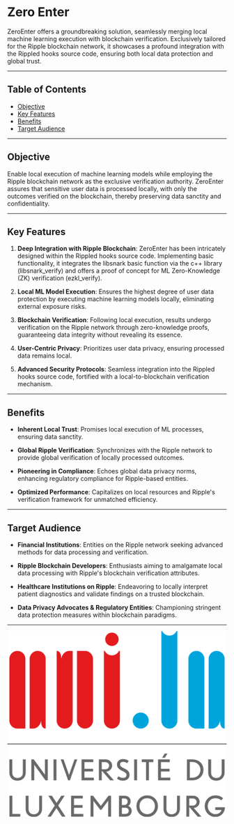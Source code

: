 # Zero Enter

ZeroEnter offers a groundbreaking solution, seamlessly merging local machine learning execution with blockchain verification. Exclusively tailored for the Ripple blockchain network, it showcases a profound integration with the Rippled hooks source code, ensuring both local data protection and global trust.

---

## Table of Contents

- [Objective](#objective)
- [Key Features](#key-features)
- [Benefits](#benefits)
- [Target Audience](#target-audience)


---

## Objective

Enable local execution of machine learning models while employing the Ripple blockchain network as the exclusive verification authority. ZeroEnter assures that sensitive user data is processed locally, with only the outcomes verified on the blockchain, thereby preserving data sanctity and confidentiality.

---

## Key Features

1. **Deep Integration with Ripple Blockchain**: ZeroEnter has been intricately designed within the Rippled hooks source code. Implementing basic functionality, it integrates the libsnark basic function via the c++ library (libsnark_verify) and offers a proof of concept for ML Zero-Knowledge (ZK) verification (ezkl_verify).

2. **Local ML Model Execution**: Ensures the highest degree of user data protection by executing machine learning models locally, eliminating external exposure risks.

3. **Blockchain Verification**: Following local execution, results undergo verification on the Ripple network through zero-knowledge proofs, guaranteeing data integrity without revealing its essence.

4. **User-Centric Privacy**: Prioritizes user data privacy, ensuring processed data remains local.

5. **Advanced Security Protocols**: Seamless integration into the Rippled hooks source code, fortified with a local-to-blockchain verification mechanism.

---

## Benefits

- **Inherent Local Trust**: Promises local execution of ML processes, ensuring data sanctity.

- **Global Ripple Verification**: Synchronizes with the Ripple network to provide global verification of locally processed outcomes.

- **Pioneering in Compliance**: Echoes global data privacy norms, enhancing regulatory compliance for Ripple-based entities.

- **Optimized Performance**: Capitalizes on local resources and Ripple's verification framework for unmatched efficiency.

---

## Target Audience

- **Financial Institutions**: Entities on the Ripple network seeking advanced methods for data processing and verification.

- **Ripple Blockchain Developers**: Enthusiasts aiming to amalgamate local data processing with Ripple's blockchain verification attributes.

- **Healthcare Institutions on Ripple**: Endeavoring to locally interpret patient diagnostics and validate findings on a trusted blockchain.

- **Data Privacy Advocates & Regulatory Entities**: Championing stringent data protection measures within blockchain paradigms.

---


![Logo](logo.png)
